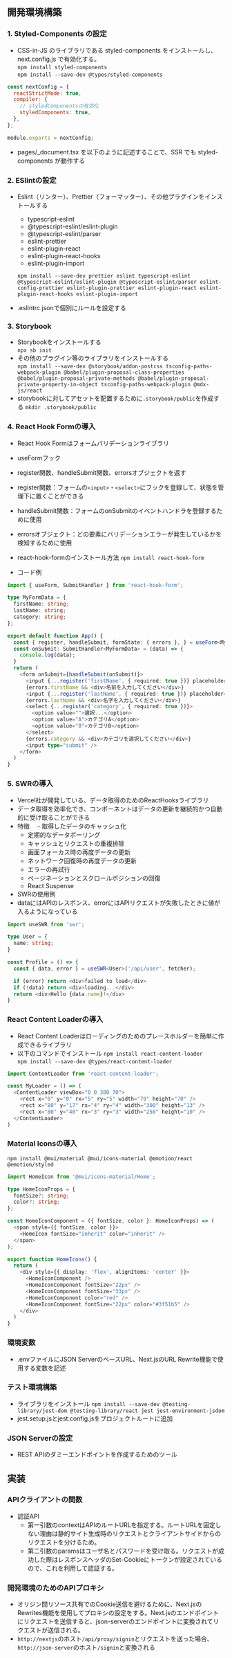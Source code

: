 ## 開発環境構築

### 1. Styled-Components の設定

- CSS-in-JS のライブラリである styled-components をインストールし、next.config.js で有効化する。<br>
  `npm install styled-components`<br>
  `npm install --save-dev @types/styled-components `

```javascript
const nextConfig = {
  reactStrictMode: true,
  compiler: {
    // styledComponentsの有効化
    styledComponents: true,
  },
};

module.exports = nextConfig;
```

- pages/\_document.tsx を以下のように記述することで、SSR でも styled-components が動作する

### 2. ESlintの設定

- Eslint（リンター）、Prettier（フォーマッター）、その他プラグインをインストールする

  - typescript-eslint
  - @typescript-eslint/eslint-plugin
  - @typescript-eslint/parser
  - eslint-prettier
  - eslint-plugin-react
  - eslint-plugin-react-hooks
  - eslint-plugin-import<br>

  `npm install --save-dev prettier eslint typescript-eslint @typescript-eslint/eslint-plugin @typescript-eslint/parser eslint-config-prettier eslint-plugin-prettier eslint-plugin-react eslint-plugin-react-hooks eslint-plugin-import`

- .eslintrc.jsonで個別にルールを設定する

### 3. Storybook

- Storybookをインストールする<br>
  `npx sb init`
- その他のプラグイン等のライブラリをインストールする<br>
  `npm install --save-dev @storybook/addon-postcss tsconfig-paths-webpack-plugin @babel/plugin-proposal-class-properties @babel/plugin-proposal-private-methods @babel/plugin-proposal-private-property-in-object tsconfig-paths-webpack-plugin @mdx-js/react`
- storybookに対してアセットを配置するために`.storybook/public`を作成する
  `mkdir .storybook/public`

### 4. React Hook Formの導入

- React Hook Formはフォームバリデーションライブラリ
- useFormフック
- register関数、handleSubmit関数、errorsオブジェクトを返す
- register関数：フォームの`<input>`・`<select>`にフックを登録して、状態を管理下に置くことができる
- handleSubmit関数：フォームのonSubmitのイベントハンドラを登録するために使用
- errorsオブジェクト：どの要素にバリデーションエラーが発生しているかを検知するために使用

- react-hook-formのインストール方法
  `npm install react-hook-form`

- コード例

```typescript
import { useForm, SubmitHandler } from 'react-hook-form';

type MyFormData = {
  firstName: string;
  lastName: string;
  category: string;
};

export default function App() {
  const { register, handleSubmit, formState: { errors }, } = useForm<MyFormData>();
  const onSubmit: SubmitHandler<MyFormData> = (data) => {
    console.log(data);
  }
  return (
    <form onSubmit={handleSubmit(onSubmit)}>
      <input {...register('firstName', { required: true })} placeholder="名前" />
      {errors.firstName && <div>名前を入力してください</div>}
      <input {...register('lastName', { required: true })} placeholder="名字" />
      {errors.lastName && <div>名字を入力してください</div>}
      <select {...register('category', { required: true })}>
        <option value="">選択...</option>
        <option value="A">カテゴリA</option>
        <option value="B">カテゴリB</option>
      </select>
      {errors.category && <div>カテゴリを選択してください</div>}
      <input type="submit" />
    </form>
  )
}


```

### 5. SWRの導入

- Vercel社が開発している、データ取得のためのReactHooksライブラリ
- データ取得を効率化でき、コンポーネントはデータの更新を継続的かつ自動的に受け取ることができる
- 特徴
  　- 取得したデータのキャッシュ化
  - 定期的なデータポーリング
  - キャッシュとリクエストの重複排除
  - 画面フォーカス時の再度データの更新
  - ネットワーク回復時の再度データの更新
  - エラーの再試行
  - ページネーションとスクロールポジションの回復
  - React Suspense
- SWRの使用例
- dataにはAPIのレスポンス、errorにはAPIリクエストが失敗したときに値が入るようになっている

```typescript
import useSWR from 'swr';

type User = {
  name: string;
}

const Profile = () => {
  const { data, error } = useSWR<User>('/api/user', fetcher);

  if (error) return <div>failed to load</div>
  if (!data) return <div>loading...</div>
  return <div>Hello {data.name}!</div>
}

```

### React Content Loaderの導入

- React Content Loaderはローディングのためのプレースホルダーを簡単に作成できるライブラリ
- 以下のコマンドでインストール
  `npm install react-content-loader`<br>
  `npm install --save-dev @types/react-content-loader`

```typescript
import ContentLoader from 'react-content-loader';

const MyLoader = () => (
  <ContentLoader viewBox="0 0 380 70">
    <rect x="0" y="0" rx="5" ry="5" width="70" height="70" />
    <rect x="80" y="17" rx="4" ry="4" width="300" height="13" />
    <rect x="80" y="40" rx="3" ry="3" width="250" height="10" />
  </ContentLoader>
)
```

### Material Iconsの導入

`npm install @mui/material @mui/icons-material @emotion/react @emotion/styled`

```typescript
import HomeIcon from '@mui/icons-material/Home';

type HomeIconProps = {
  fontSize?: string;
  color?: string;
};

const HomeIconComponent = ({ fontSize, color }: HomeIconProps) => (
  <span style={{ fontSize, color }}>
    <HomeIcon fontSize="inherit" color="inherit" />
  </span>
);

export function HomeIcons() {
  return (
    <div style={{ display: 'flex', alignItems: 'center' }}>
      <HomeIconComponent />
      <HomeIconComponent fontSize="22px" />
      <HomeIconComponent fontSize="33px" />
      <HomeIconComponent color="red" />
      <HomeIconComponent fontSize="22px" color="#3f51b5" />
    </div>
  )
}
```

### 環境変数

- .envファイルにJSON ServerのベースURL、Next.jsのURL Rewrite機能で使用する変数を記述

### テスト環境構築

- ライブラリをインストール
  `npm install --save-dev @testing-library/jest-dom @testing-library/react jest jest-environment-jsdom`
- jest.setup.jsとjest.config.jsをプロジェクトルートに追加

### JSON Serverの設定

- REST APIのダミーエンドポイントを作成するためのツール

## 実装

### APIクライアントの関数

- 認証API
  - 第一引数のcontextはAPIのルートURLを指定する。ルートURLを固定しない理由は静的サイト生成時のリクエストとクライアントサイドからのリクエストを分けるため。
  - 第二引数のparamsはユーザ名とパスワードを受け取る。リクエストが成功した際はレスポンスヘッダのSet-Cookieにトークンが設定されているので、これを利用して認証する。

### 開発環境のためのAPIプロキシ

- オリジン間リソース共有でのCookie送信を避けるために、Next.jsのRewrites機能を使用してプロキシの設定をする。Next.jsのエンドポイントにリクエストを送信すると、json-serverのエンドポイントに変換されてリクエストが送信される。
- `http://nextjs`のホスト`/api/proxy/signin`とリクエストを送った場合、`http://json-server`のホスト`/signin`と変換される
